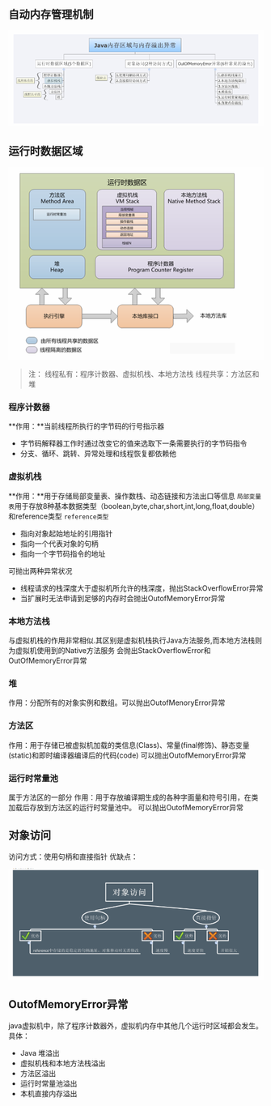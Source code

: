 ## 自动内存管理机制

![I](img\自动内存管理机制.png)

## 运行时数据区域

![](img\运行时数据区.png)

> 注：
> 线程私有：程序计数器、虚拟机栈、本地方法栈
> 线程共享：方法区和堆

### 程序计数器

**作用：**当前线程所执行的字节码的行号指示器

* 字节码解释器工作时通过改变它的值来选取下一条需要执行的字节码指令
* 分支、循环、跳转、异常处理和线程恢复都依赖他

### 虚拟机栈

**作用：**用于存储局部变量表、操作数栈、动态链接和方法出口等信息
`局部变量表`用于存放8种基本数据类型（boolean,byte,char,short,int,long,float,double）和reference类型
`reference类型`

- 指向对象起始地址的引用指针
- 指向一个代表对象的句柄
- 指向一个字节码指令的地址

可抛出两种异常状况

- 线程请求的栈深度大于虚拟机所允许的栈深度，抛出StackOverflowError异常
- 当扩展时无法申请到足够的内存时会抛出OutofMemoryError异常

### 本地方法栈

与虚拟机栈的作用非常相似.其区别是虚拟机栈执行Java方法服务,而本地方法栈则为虚拟机使用到的Native方法服务
会抛出StackOverflowError和OutOfMemoryError异常

### 堆

作用：分配所有的对象实例和数组。可以抛出OutofMenoryError异常

### 方法区

作用：用于存储已被虚拟机加载的类信息(Class)、常量(final修饰)、静态变量(static)和即时编译器编译后的代码(code) 
可以抛出OutofMemoryError异常

### 运行时常量池

属于方法区的一部分
作用：用于存放编译期生成的各种字面量和符号引用，在类加载后存放到方法区的运行时常量池中。
可以抛出OutofMemoryError异常

## 对象访问

访问方式：使用句柄和直接指针
优缺点：

![句柄和直接指针访问优缺点](img\句柄和指针访问优缺点.png)

## OutofMemoryError异常

java虚拟机中，除了程序计数器外，虚拟机内存中其他几个运行时区域都会发生。
具体：

- Java 堆溢出
- 虚拟机栈和本地方法栈溢出
- 方法区溢出
- 运行时常量池溢出
- 本机直接内存溢出